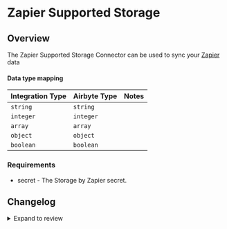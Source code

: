 # Zapier Supported Storage

## Overview

The Zapier Supported Storage Connector can be used to sync your [Zapier](https://store.zapier.com/) data

#### Data type mapping

| Integration Type | Airbyte Type | Notes |
| :--------------- | :----------- | :---- |
| `string`         | `string`     |       |
| `integer`        | `integer`    |       |
| `array`          | `array`      |       |
| `object`         | `object`     |       |
| `boolean`        | `boolean`    |       |

### Requirements

- secret - The Storage by Zapier secret.

## Changelog

<details>
  <summary>Expand to review</summary>

| Version | Date | Pull Request | Subject |
|:--------|:-----------|:---------------------------------------------------------| |
| 0.2.18 | 2025-03-29 | [56817](https://github.com/airbytehq/airbyte/pull/56817) | Update dependencies |
| 0.2.17 | 2025-03-22 | [56340](https://github.com/airbytehq/airbyte/pull/56340) | Update dependencies |
| 0.2.16 | 2025-03-09 | [55659](https://github.com/airbytehq/airbyte/pull/55659) | Update dependencies |
| 0.2.15 | 2025-03-01 | [55168](https://github.com/airbytehq/airbyte/pull/55168) | Update dependencies |
| 0.2.14 | 2025-02-23 | [54634](https://github.com/airbytehq/airbyte/pull/54634) | Update dependencies |
| 0.2.13 | 2025-02-15 | [54115](https://github.com/airbytehq/airbyte/pull/54115) | Update dependencies |
| 0.2.12 | 2025-02-08 | [53558](https://github.com/airbytehq/airbyte/pull/53558) | Update dependencies |
| 0.2.11 | 2025-02-01 | [53107](https://github.com/airbytehq/airbyte/pull/53107) | Update dependencies |
| 0.2.10 | 2025-01-25 | [52438](https://github.com/airbytehq/airbyte/pull/52438) | Update dependencies |
| 0.2.9 | 2025-01-18 | [51955](https://github.com/airbytehq/airbyte/pull/51955) | Update dependencies |
| 0.2.8 | 2025-01-11 | [51407](https://github.com/airbytehq/airbyte/pull/51407) | Update dependencies |
| 0.2.7 | 2024-12-28 | [50793](https://github.com/airbytehq/airbyte/pull/50793) | Update dependencies |
| 0.2.6 | 2024-12-21 | [50333](https://github.com/airbytehq/airbyte/pull/50333) | Update dependencies |
| 0.2.5 | 2024-12-14 | [49783](https://github.com/airbytehq/airbyte/pull/49783) | Update dependencies |
| 0.2.4 | 2024-12-12 | [48181](https://github.com/airbytehq/airbyte/pull/48181) | Update dependencies |
| 0.2.3 | 2024-10-29 | [47798](https://github.com/airbytehq/airbyte/pull/47798) | Update dependencies |
| 0.2.2 | 2024-10-28 | [47614](https://github.com/airbytehq/airbyte/pull/47614) | Update dependencies |
| 0.2.1 | 2024-08-16 | [44196](https://github.com/airbytehq/airbyte/pull/44196) | Bump source-declarative-manifest version |
| 0.2.0 | 2024-08-09 | [43447](https://github.com/airbytehq/airbyte/pull/43447) | Refactor connector to manifest-only format |
| 0.1.14 | 2024-08-03 | [43273](https://github.com/airbytehq/airbyte/pull/43273) | Update dependencies |
| 0.1.13 | 2024-07-27 | [42720](https://github.com/airbytehq/airbyte/pull/42720) | Update dependencies |
| 0.1.12 | 2024-07-20 | [42253](https://github.com/airbytehq/airbyte/pull/42253) | Update dependencies |
| 0.1.11 | 2024-07-13 | [41906](https://github.com/airbytehq/airbyte/pull/41906) | Update dependencies |
| 0.1.10 | 2024-07-10 | [41563](https://github.com/airbytehq/airbyte/pull/41563) | Update dependencies |
| 0.1.9 | 2024-07-09 | [41122](https://github.com/airbytehq/airbyte/pull/41122) | Update dependencies |
| 0.1.8 | 2024-07-06 | [40980](https://github.com/airbytehq/airbyte/pull/40980) | Update dependencies |
| 0.1.7 | 2024-06-25 | [40462](https://github.com/airbytehq/airbyte/pull/40462) | Update dependencies |
| 0.1.6 | 2024-06-21 | [39918](https://github.com/airbytehq/airbyte/pull/39918) | Update dependencies |
| 0.1.5 | 2024-06-04 | [39041](https://github.com/airbytehq/airbyte/pull/39041) | [autopull] Upgrade base image to v1.2.1 |
| 0.1.4 | 2024-05-28 | [38728](https://github.com/airbytehq/airbyte/pull/38728) | Make connector compatible with builder |
| 0.1.3 | 2024-04-19 | [37300](https://github.com/airbytehq/airbyte/pull/37300) | Upgrade to CDK 0.80.0 and manage dependencies with Poetry. |
| 0.1.2 | 2024-04-15 | [37300](https://github.com/airbytehq/airbyte/pull/37300) | Base image migration: remove Dockerfile and use the python-connector-base image |
| 0.1.1 | 2024-04-12 | [37300](https://github.com/airbytehq/airbyte/pull/37300) | schema descriptions |
| 0.1.0 | 2022-10-25 | [18442](https://github.com/airbytehq/airbyte/pull/18442) | Initial release |

</details>
